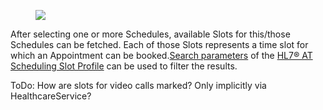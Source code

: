 <figure><img src="interactions/find-slots.svg"></figure>

After selecting one or more Schedules, available Slots for this/those Schedules can be fetched. Each of those Slots represents a time slot for which an Appointment can be booked.[Search parameters](StructureDefinition-at-scheduling-slot.html#search-parameters) of the [HL7® AT Scheduling Slot Profile](StructureDefinition-at-scheduling-slot.html) can be used to filter the results.

ToDo: How are slots for video calls marked? Only implicitly via HealthcareService?
